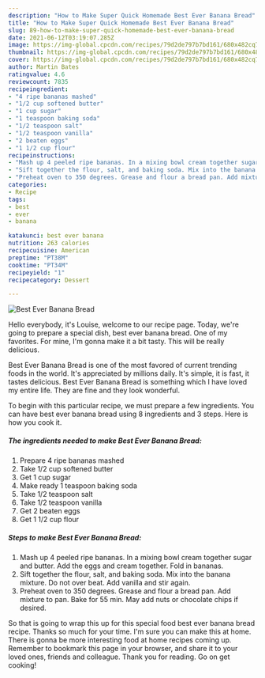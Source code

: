 ```yaml
---
description: "How to Make Super Quick Homemade Best Ever Banana Bread"
title: "How to Make Super Quick Homemade Best Ever Banana Bread"
slug: 89-how-to-make-super-quick-homemade-best-ever-banana-bread
date: 2021-06-12T03:19:07.285Z
image: https://img-global.cpcdn.com/recipes/79d2de797b7bd161/680x482cq70/best-ever-banana-bread-recipe-main-photo.jpg
thumbnail: https://img-global.cpcdn.com/recipes/79d2de797b7bd161/680x482cq70/best-ever-banana-bread-recipe-main-photo.jpg
cover: https://img-global.cpcdn.com/recipes/79d2de797b7bd161/680x482cq70/best-ever-banana-bread-recipe-main-photo.jpg
author: Martin Bates
ratingvalue: 4.6
reviewcount: 7835
recipeingredient:
- "4 ripe bananas mashed"
- "1/2 cup softened butter"
- "1 cup sugar"
- "1 teaspoon baking soda"
- "1/2 teaspoon salt"
- "1/2 teaspoon vanilla"
- "2 beaten eggs"
- "1 1/2 cup flour"
recipeinstructions:
- "Mash up 4 peeled ripe bananas. In a mixing bowl cream together sugar and butter. Add the eggs and cream together. Fold in bananas."
- "Sift together the flour, salt, and baking soda. Mix into the banana mixture. Do not over beat. Add vanilla and stir again."
- "Preheat oven to 350 degrees. Grease and flour a bread pan. Add mixture to pan. Bake for 55 min. May add nuts or chocolate chips if desired."
categories:
- Recipe
tags:
- best
- ever
- banana

katakunci: best ever banana 
nutrition: 263 calories
recipecuisine: American
preptime: "PT38M"
cooktime: "PT34M"
recipeyield: "1"
recipecategory: Dessert

---
```



![Best Ever Banana Bread](https://img-global.cpcdn.com/recipes/79d2de797b7bd161/680x482cq70/best-ever-banana-bread-recipe-main-photo.jpg)

Hello everybody, it's Louise, welcome to our recipe page. Today, we're going to prepare a special dish, best ever banana bread. One of my favorites. For mine, I'm gonna make it a bit tasty. This will be really delicious.

Best Ever Banana Bread is one of the most favored of current trending foods in the world. It's appreciated by millions daily. It's simple, it is fast, it tastes delicious. Best Ever Banana Bread is something which I have loved my entire life. They are fine and they look wonderful.




To begin with this particular recipe, we must prepare a few ingredients. You can have best ever banana bread using 8 ingredients and 3 steps. Here is how you cook it.

<!--inarticleads1-->

##### The ingredients needed to make Best Ever Banana Bread:

1. Prepare 4 ripe bananas mashed
1. Take 1/2 cup softened butter
1. Get 1 cup sugar
1. Make ready 1 teaspoon baking soda
1. Take 1/2 teaspoon salt
1. Take 1/2 teaspoon vanilla
1. Get 2 beaten eggs
1. Get 1 1/2 cup flour




<!--inarticleads2-->

##### Steps to make Best Ever Banana Bread:

1. Mash up 4 peeled ripe bananas. In a mixing bowl cream together sugar and butter. Add the eggs and cream together. Fold in bananas.
1. Sift together the flour, salt, and baking soda. Mix into the banana mixture. Do not over beat. Add vanilla and stir again.
1. Preheat oven to 350 degrees. Grease and flour a bread pan. Add mixture to pan. Bake for 55 min. May add nuts or chocolate chips if desired.




So that is going to wrap this up for this special food best ever banana bread recipe. Thanks so much for your time. I'm sure you can make this at home. There is gonna be more interesting food at home recipes coming up. Remember to bookmark this page in your browser, and share it to your loved ones, friends and colleague. Thank you for reading. Go on get cooking!
